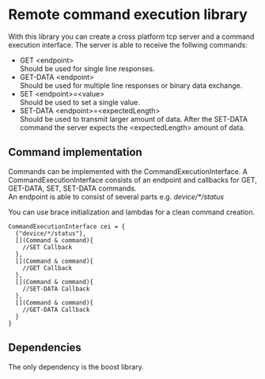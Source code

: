 <!-- Introduction -->

# Remote command execution library
With this library you can create a cross platform tcp server and a command execution interface. The server is able to receive the follwing commands:
- GET &lt;endpoint&gt;
  <br>Should be used for single line responses.
- GET-DATA &lt;endpoint&gt;
  <br>Should be used for multiple line responses or binary data exchange.
- SET &lt;endpoint&gt;=&lt;value>
  <br>Should be used to set a single value.
- SET-DATA &lt;endpoint&gt;=&lt;expectedLength&gt;
  <br>Should be used to transmit larger amount of data. After the SET-DATA command the server expects the &lt;expectedLength&gt; amount of data.

## Command implementation
Commands can be implemented with the CommandExecutionInterface. 
A CommandExecutionInterface consists of an endpoint and callbacks for GET, GET-DATA, SET, SET-DATA commands.\
An endpoint is able to consist of several parts e.g. *device/&ast;/status*

You can use brace initialization and lambdas for a clean command creation.
  ```
  CommandExecutionInterface cei = {
    {"device/*/status"},
    [](Command & command){
      //SET Callback
    },
    [](Command & command){
      //GET Callback
    },
    [](Command & command){
      //SET-DATA Callback
    },
    [](Command & command){
      //GET-DATA Callback
    }
  }
  ```

## Dependencies
The only dependency is the boost library.
